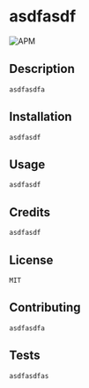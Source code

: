  # asdfasdf  
![APM](https://img.shields.io/apm/l/pack)

## Description
    asdfasdfa

## Installation
    asdfasdf

## Usage
    asdfasdf

## Credits
    asdfasdf

## License
    MIT

## Contributing
    asdfasdfa

## Tests
    asdfasdfas
    